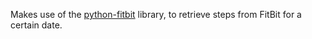 Makes use of the [python-fitbit](https://github.com/orcasgit/python-fitbit) library, to retrieve steps from FitBit for a certain date.
